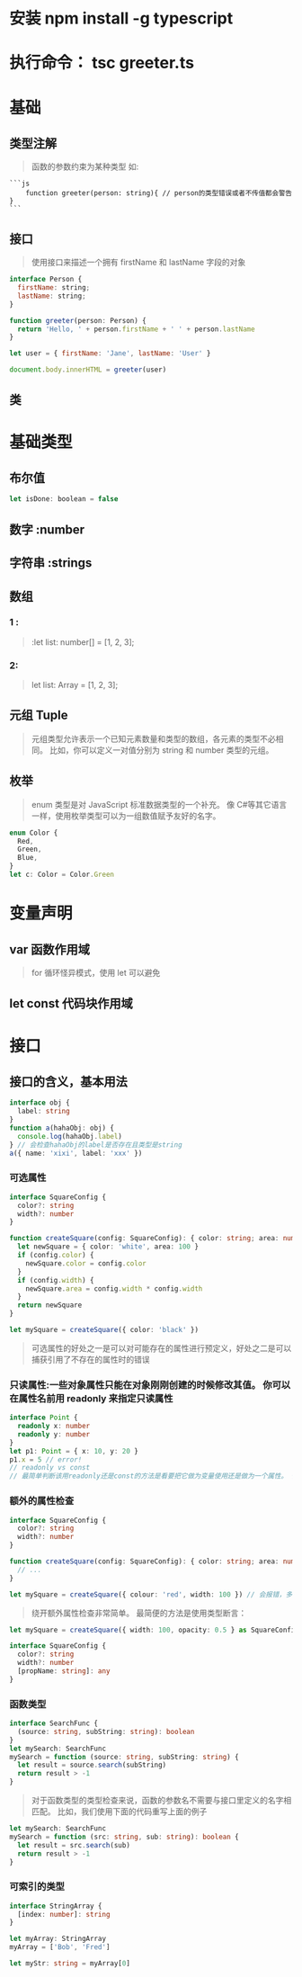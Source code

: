 # 安装 npm install -g typescript

# 执行命令： tsc greeter.ts

# 基础

## 类型注解

> 函数的参数约束为某种类型 如:

    ```js
        function greeter(person: string){ // person的类型错误或者不传值都会警告
    }
    ```

## 接口

> 使用接口来描述一个拥有 firstName 和 lastName 字段的对象

```js
interface Person {
  firstName: string;
  lastName: string;
}

function greeter(person: Person) {
  return 'Hello, ' + person.firstName + ' ' + person.lastName
}

let user = { firstName: 'Jane', lastName: 'User' }

document.body.innerHTML = greeter(user)
```

## 类

# 基础类型

## 布尔值

```js
let isDone: boolean = false
```

## 数字 :number

## 字符串 :strings

## 数组

### 1 :

> :let list: number[] = [1, 2, 3];

### 2:

> let list: Array<number> = [1, 2, 3];

## 元组 Tuple

> 元组类型允许表示一个已知元素数量和类型的数组，各元素的类型不必相同。 比如，你可以定义一对值分别为 string 和 number 类型的元组。

## 枚举

> enum 类型是对 JavaScript 标准数据类型的一个补充。 像 C#等其它语言一样，使用枚举类型可以为一组数值赋予友好的名字。

```ts
enum Color {
  Red,
  Green,
  Blue,
}
let c: Color = Color.Green
```

# 变量声明

## var 函数作用域

> for 循环怪异模式，使用 let 可以避免

## let const 代码块作用域

# 接口

## 接口的含义，基本用法

```ts
interface obj {
  label: string
}
function a(hahaObj: obj) {
  console.log(hahaObj.label)
} // 会检查hahaObj的label是否存在且类型是string
a({ name: 'xixi', label: 'xxx' })
```

### 可选属性

```ts
interface SquareConfig {
  color?: string
  width?: number
}

function createSquare(config: SquareConfig): { color: string; area: number } {
  let newSquare = { color: 'white', area: 100 }
  if (config.color) {
    newSquare.color = config.color
  }
  if (config.width) {
    newSquare.area = config.width * config.width
  }
  return newSquare
}

let mySquare = createSquare({ color: 'black' })
```

> 可选属性的好处之一是可以对可能存在的属性进行预定义，好处之二是可以捕获引用了不存在的属性时的错误

### 只读属性:一些对象属性只能在对象刚刚创建的时候修改其值。 你可以在属性名前用 readonly 来指定只读属性

```ts
interface Point {
  readonly x: number
  readonly y: number
}
let p1: Point = { x: 10, y: 20 }
p1.x = 5 // error!
// readonly vs const
// 最简单判断该用readonly还是const的方法是看要把它做为变量使用还是做为一个属性。 做为变量使用的话用 const，若做为属性则使用readonly。
```

### 额外的属性检查

```ts
interface SquareConfig {
  color?: string
  width?: number
}

function createSquare(config: SquareConfig): { color: string; area: number } {
  // ...
}

let mySquare = createSquare({ colour: 'red', width: 100 }) // 会报错，多传了 colour
```

> 绕开额外属性检查非常简单。 最简便的方法是使用类型断言：

```ts
let mySquare = createSquare({ width: 100, opacity: 0.5 } as SquareConfig)
```

```ts
interface SquareConfig {
  color?: string
  width?: number
  [propName: string]: any
}
```

### 函数类型

```ts
interface SearchFunc {
  (source: string, subString: string): boolean
}
let mySearch: SearchFunc
mySearch = function (source: string, subString: string) {
  let result = source.search(subString)
  return result > -1
}
```

> 对于函数类型的类型检查来说，函数的参数名不需要与接口里定义的名字相匹配。 比如，我们使用下面的代码重写上面的例子

```ts
let mySearch: SearchFunc
mySearch = function (src: string, sub: string): boolean {
  let result = src.search(sub)
  return result > -1
}
```

### 可索引的类型

```ts
interface StringArray {
  [index: number]: string
}

let myArray: StringArray
myArray = ['Bob', 'Fred']

let myStr: string = myArray[0]
```
